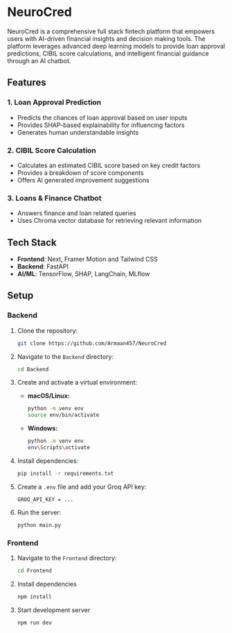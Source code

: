 # NeuroCred

NeuroCred is a comprehensive full stack fintech platform that empowers users with AI-driven financial insights and decision making tools. The platform leverages advanced deep learning models to provide loan approval predictions, CIBIL score calculations, and intelligent financial guidance through an AI chatbot.

## Features

### 1. Loan Approval Prediction
- Predicts the chances of loan approval based on user inputs
- Provides SHAP-based explainability for influencing factors
- Generates human understandable insights

### 2. CIBIL Score Calculation
- Calculates an estimated CIBIL score based on key credit factors
- Provides a breakdown of score components
- Offers AI generated improvement suggestions

### 3. Loans & Finance Chatbot
- Answers finance and loan related queries
- Uses Chroma vector database for retrieving relevant information

## Tech Stack

- **Frontend**: Next, Framer Motion and Tailwind CSS
- **Backend**: FastAPI
- **AI/ML**: TensorFlow, SHAP, LangChain, MLflow

## Setup


### Backend 

1. Clone the repository:
   ```bash
   git clone https://github.com/Armaan457/NeuroCred
   ```
2. Navigate to the `Backend` directory:
   ```bash
   cd Backend
   ```
3. Create and activate a virtual environment:
   - **macOS/Linux:**
     ```bash
     python -m venv env
     source env/bin/activate
     ```
   - **Windows:**
     ```bash
     python -m venv env
     env\Scripts\activate
     ```

4. Install dependencies:
   ```bash
   pip install -r requirements.txt
   ```
5. Create a `.env` file and add your Groq API key:
   ```env
   GROQ_API_KEY = ...
   ```

6. Run the server:
   ```bash
   python main.py
   ```

### Frontend 

1. Navigate to the `Frontend` directory:
    ```bash
    cd Frontend
    ```

2. Install dependencies
    ```bash
    npm install
    ```

3. Start development server
    ```bash
    npm run dev
    ```
